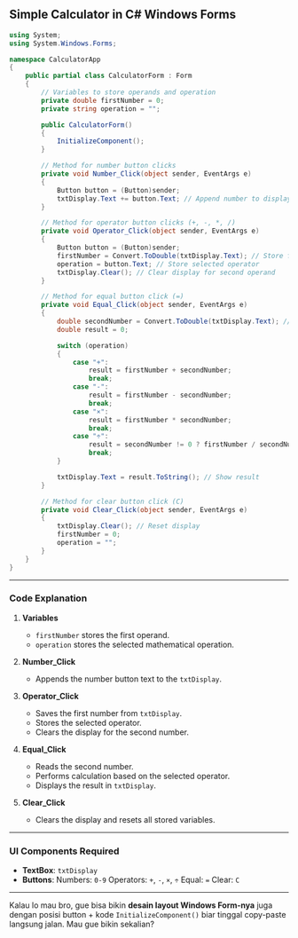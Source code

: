 ## **Simple Calculator in C# Windows Forms**

```csharp
using System;
using System.Windows.Forms;

namespace CalculatorApp
{
    public partial class CalculatorForm : Form
    {
        // Variables to store operands and operation
        private double firstNumber = 0;
        private string operation = "";

        public CalculatorForm()
        {
            InitializeComponent();
        }

        // Method for number button clicks
        private void Number_Click(object sender, EventArgs e)
        {
            Button button = (Button)sender;
            txtDisplay.Text += button.Text; // Append number to display
        }

        // Method for operator button clicks (+, -, *, /)
        private void Operator_Click(object sender, EventArgs e)
        {
            Button button = (Button)sender;
            firstNumber = Convert.ToDouble(txtDisplay.Text); // Store first operand
            operation = button.Text; // Store selected operator
            txtDisplay.Clear(); // Clear display for second operand
        }

        // Method for equal button click (=)
        private void Equal_Click(object sender, EventArgs e)
        {
            double secondNumber = Convert.ToDouble(txtDisplay.Text); // Store second operand
            double result = 0;

            switch (operation)
            {
                case "+":
                    result = firstNumber + secondNumber;
                    break;
                case "-":
                    result = firstNumber - secondNumber;
                    break;
                case "×":
                    result = firstNumber * secondNumber;
                    break;
                case "÷":
                    result = secondNumber != 0 ? firstNumber / secondNumber : 0;
                    break;
            }

            txtDisplay.Text = result.ToString(); // Show result
        }

        // Method for clear button click (C)
        private void Clear_Click(object sender, EventArgs e)
        {
            txtDisplay.Clear(); // Reset display
            firstNumber = 0;
            operation = "";
        }
    }
}
```

---

### **Code Explanation**

1. **Variables**

   * `firstNumber` stores the first operand.
   * `operation` stores the selected mathematical operation.

2. **Number\_Click**

   * Appends the number button text to the `txtDisplay`.

3. **Operator\_Click**

   * Saves the first number from `txtDisplay`.
   * Stores the selected operator.
   * Clears the display for the second number.

4. **Equal\_Click**

   * Reads the second number.
   * Performs calculation based on the selected operator.
   * Displays the result in `txtDisplay`.

5. **Clear\_Click**

   * Clears the display and resets all stored variables.

---

### **UI Components Required**

* **TextBox**: `txtDisplay`
* **Buttons**:
  Numbers: `0-9`
  Operators: `+`, `-`, `×`, `÷`
  Equal: `=`
  Clear: `C`

---

Kalau lo mau bro, gue bisa bikin **desain layout Windows Form-nya** juga dengan posisi button + kode `InitializeComponent()` biar tinggal copy-paste langsung jalan.
Mau gue bikin sekalian?
